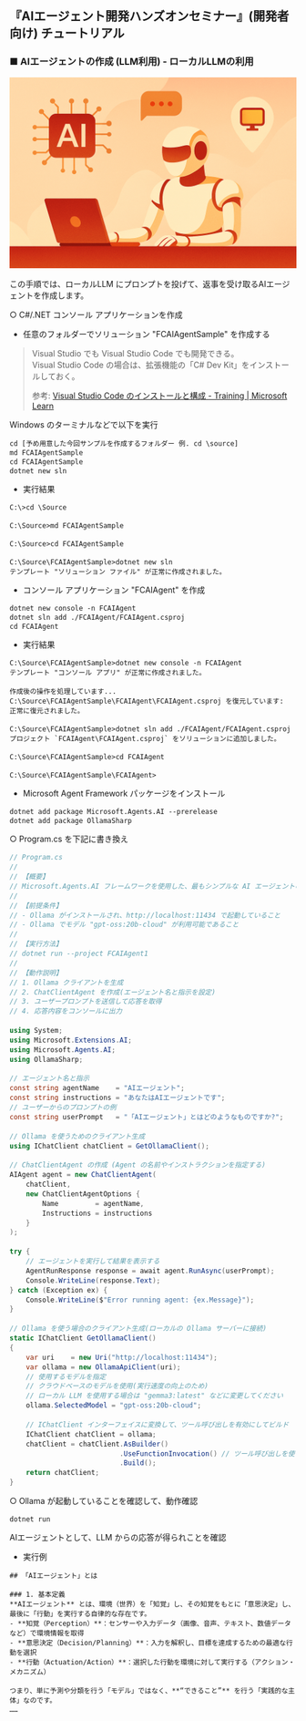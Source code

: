 ## 『AIエージェント開発ハンズオンセミナー』(開発者向け) チュートリアル

### ■ AIエージェントの作成 (LLM利用) - ローカルLLMの利用
![AIエージェントの作成 (LLM利用) - ローカルLLMの利用](./Images/tutorial_banner_11.png)

この手順では、ローカルLLM にプロンプトを投げて、返事を受け取るAIエージェントを作成します。

○ C#/.NET コンソール アプリケーションを作成

- 任意のフォルダーでソリューション \"FCAIAgentSample\" を作成する

>Visual Studio でも Visual Studio Code でも開発できる。<br>
>Visual Studio Code の場合は、拡張機能の「C# Dev Kit」をインストールしておく。
>
>参考: [Visual Studio Code のインストールと構成 \- Training \| Microsoft Learn](https://learn.microsoft.com/ja-jp/training/modules/install-configure-visual-studio-code/)

Windows のターミナルなどで以下を実行

```console
cd [予め用意した今回サンプルを作成するフォルダー 例. cd \source]
md FCAIAgentSample
cd FCAIAgentSample
dotnet new sln
```

- 実行結果
```console
C:\>cd \Source

C:\Source>md FCAIAgentSample

C:\Source>cd FCAIAgentSample

C:\Source\FCAIAgentSample>dotnet new sln
テンプレート "ソリューション ファイル" が正常に作成されました。
```

- コンソール アプリケーション \"FCAIAgent\" を作成

```console
dotnet new console -n FCAIAgent
dotnet sln add ./FCAIAgent/FCAIAgent.csproj
cd FCAIAgent
```

- 実行結果
```console
C:\Source\FCAIAgentSample>dotnet new console -n FCAIAgent
テンプレート "コンソール アプリ" が正常に作成されました。

作成後の操作を処理しています...
C:\Source\FCAIAgentSample\FCAIAgent\FCAIAgent.csproj を復元しています:
正常に復元されました。

C:\Source\FCAIAgentSample>dotnet sln add ./FCAIAgent/FCAIAgent.csproj
プロジェクト `FCAIAgent\FCAIAgent.csproj` をソリューションに追加しました。

C:\Source\FCAIAgentSample>cd FCAIAgent

C:\Source\FCAIAgentSample\FCAIAgent>
```

- Microsoft Agent Framework パッケージをインストール

```console
dotnet add package Microsoft.Agents.AI --prerelease
dotnet add package OllamaSharp
```

○ Program.cs を下記に書き換え

```csharp
// Program.cs
//
// 【概要】
// Microsoft.Agents.AI フレームワークを使用した、最もシンプルな AI エージェントの実装例
//
// 【前提条件】
// - Ollama がインストールされ、http://localhost:11434 で起動していること
// - Ollama でモデル "gpt-oss:20b-cloud" が利用可能であること
//
// 【実行方法】
// dotnet run --project FCAIAgent1
//
// 【動作説明】
// 1. Ollama クライアントを生成
// 2. ChatClientAgent を作成(エージェント名と指示を設定)
// 3. ユーザープロンプトを送信して応答を取得
// 4. 応答内容をコンソールに出力

using System;
using Microsoft.Extensions.AI;
using Microsoft.Agents.AI;
using OllamaSharp;

// エージェント名と指示
const string agentName    = "AIエージェント";
const string instructions = "あなたはAIエージェントです";
// ユーザーからのプロンプトの例
const string userPrompt   = "「AIエージェント」とはどのようなものですか?";

// Ollama を使うためのクライアント生成
using IChatClient chatClient = GetOllamaClient();

// ChatClientAgent の作成 (Agent の名前やインストラクションを指定する)
AIAgent agent = new ChatClientAgent(
    chatClient,
    new ChatClientAgentOptions {
        Name         = agentName,
        Instructions = instructions
    }
);

try {
    // エージェントを実行して結果を表示する
    AgentRunResponse response = await agent.RunAsync(userPrompt);
    Console.WriteLine(response.Text);
} catch (Exception ex) {
    Console.WriteLine($"Error running agent: {ex.Message}");
}

// Ollama を使う場合のクライアント生成(ローカルの Ollama サーバーに接続)
static IChatClient GetOllamaClient()
{
    var uri    = new Uri("http://localhost:11434");
    var ollama = new OllamaApiClient(uri);
    // 使用するモデルを指定
    // クラウドベースのモデルを使用(実行速度の向上のため)
    // ローカル LLM を使用する場合は "gemma3:latest" などに変更してください
    ollama.SelectedModel = "gpt-oss:20b-cloud";

    // IChatClient インターフェイスに変換して、ツール呼び出しを有効にしてビルド
    IChatClient chatClient = ollama;
    chatClient = chatClient.AsBuilder()
                           .UseFunctionInvocation() // ツール呼び出しを使う
                           .Build();
    return chatClient;
}
```

○ Ollama が起動していることを確認して、動作確認

```console
dotnet run
```

AIエージェントとして、LLM からの応答が得られことを確認

- 実行例
```console
## 「AIエージェント」とは

### 1. 基本定義
**AIエージェント** とは、環境（世界）を「知覚」し、その知覚をもとに「意思決定」し、最後に「行動」を実行する自律的な存在です。
- **知覚（Perception）**：センサーや入力データ（画像、音声、テキスト、数値データなど）で環境情報を取得
- **意思決定（Decision/Planning）**：入力を解釈し、目標を達成するための最適な行動を選択
- **行動（Actuation/Action）**：選択した行動を環境に対して実行する（アクション・メカニズム）

つまり、単に予測や分類を行う「モデル」ではなく、**“できること”** を行う「実践的な主体」なのです。
……
```
